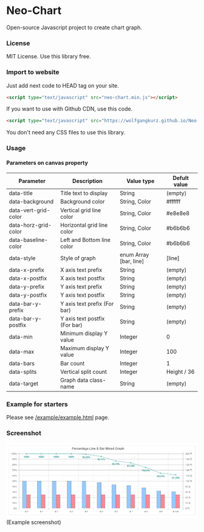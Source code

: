 # Neo-Chart
Open-source Javascript project to create chart graph.

### License
MIT License. Use this library free.

### Import to website
Just add next code to HEAD tag on your site.
``` html
<script type="text/javascript" src="neo-chart.min.js"></script>
```

If you want to use with Github CDN, use this code.
``` html
<script type="text/javascript" src="https://wolfgangkurz.github.io/Neo-Chart/neo-chart.min.js"></script>
```

You don't need any CSS files to use this library.

### Usage
#### Parameters on canvas property
| Parameter               | Description                      | Value type                | Defult value  |
| ---------------------- | ----------------------------- | ----------------------- | -------------- |
| data-title                | Title text to display            | String                      | (empty)        |
| data-background     | Background color              | String, Color             | #ffffff          |
| data-vert-grid-color  | Vertical grid line color       | String, Color             | #e8e8e8       |
| data-horz-grid-color | Horizontal grid line color   | String, Color             | #b6b6b6      |
| data-baseline-color   | Left and Bottom line color | String, Color             | #b6b6b6      |
| data-style                | Style of graph                 | enum Array [bar, line] | [line]           |
| data-x-prefix            | X axis text prefix              | String                      | (empty)        |
| data-x-postfix          | X axis text postfix             | String                      | (empty)        |
| data-y-prefix            | Y axis text prefix              | String                      | (empty)        |
| data-y-postfix          | Y axis text postfix             | String                      | (empty)        |
| data-bar-y-prefix      | Y axis text prefix (For bar)  | String                      | (empty)        |
| data-bar-y-postfix    | Y axis text postfix (For bar) | String                      | (empty)        |
| data-min                | Minimum display Y value   | Integer                     | 0                |
| data-max                | Maximum display Y value  | Integer                     | 100             |
| data-bars                | Bar count                        | Integer                     | 1                |
| data-splits               | Vertical split count           | Integer                      | Height / 36  |
| data-target              | Graph data class-name      | String                      | (empty)        |

### Example for starters
Please see [/example/example.html](https://github.com/WolfgangKurz/Neo-Chart/blob/master/example/example.html) page.

### Screenshot
![Example screenshot](https://raw.githubusercontent.com/WolfgangKurz/Neo-Chart/master/example/example.PNG)
(Example screenshot)
